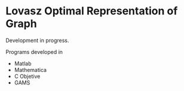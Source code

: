 # Lovasz Optimal Representation of Graph
Development in progress.

Programs developed in
- Matlab
- Mathematica
- C Objetive
- GAMS
